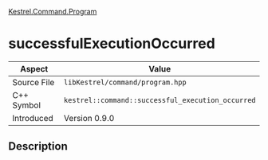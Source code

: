 [Kestrel.Command.Program](index.md)
# successfulExecutionOccurred
| Aspect | Value |
| --- | --- |
| Source File | `libKestrel/command/program.hpp` |
| C++ Symbol | `kestrel::command::successful_execution_occurred` |
| Introduced | Version 0.9.0 |
## Description
